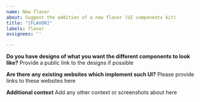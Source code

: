 ```yaml
---
name: New flavor
about: Suggest the addition of a new flavor (UI components kit)
title: "[FLAVOR]"
labels: flavor
assignees: ''

---
```


**Do you have designs of what you want the different components to look like?**
Provide a public link to the designs if possible

**Are there any existing websites which implement such UI?**
Please provide links to these websites here

**Additional context**
Add any other context or screenshots about here
